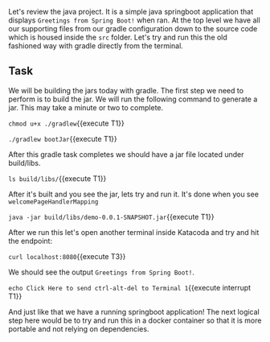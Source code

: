 Let's review the java project. It is a simple java springboot application that displays ```Greetings from Spring Boot!``` when ran. At the top level we have all our supporting files from our gradle configuration down to the source code which is housed inside the ```src``` folder. Let's try and run this the old fashioned way with gradle directly from the terminal. 

## Task
We will be building the jars today with gradle. The first step we need to perform is to build the jar. We will run the following command to generate a jar. This may take a minute or two to complete. 

`chmod u+x ./gradlew`{{execute T1}}

`./gradlew bootJar`{{execute T1}}


After this gradle task completes we should have a jar file located under build/libs.

`ls build/libs/`{{execute T1}}

After it's built and you see the jar, lets try and run it. It's done when you see ```welcomePageHandlerMapping``` 

`java -jar build/libs/demo-0.0.1-SNAPSHOT.jar`{{execute T1}}

After we run this let's open another terminal inside Katacoda and try and hit the endpoint:

`curl localhost:8080`{{execute T3}}

We should see the output ```Greetings from Spring Boot!```.

`echo Click Here to send ctrl-alt-del to Terminal 1`{{execute interrupt T1}}

And just like that we have a running springboot application! The next logical step here would be to try and run this in a docker container so that it is more portable and not relying on dependencies. 